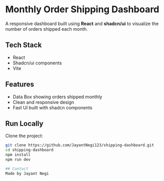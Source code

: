# Monthly Order Shipping Dashboard

A responsive dashboard built using **React** and **shadcn/ui** to visualize the number of orders shipped each month.

## Tech Stack
-  React
-  Shadcn/ui components 
-  Vite 

## Features
- Data Box showing orders shipped monthly
- Clean and responsive design
- Fast UI built with shadcn components

## Run Locally

Clone the project:

```bash
git clone https://github.com/JayantNegi123/shipping-dashboard.git
cd shipping-dashboard
npm install
npm run dev

## Contact
Made by Jayant Negi
